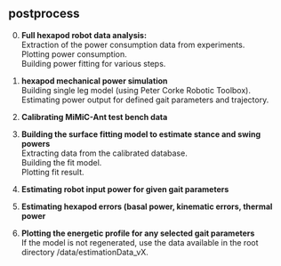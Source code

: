 ## postprocess

0. **Full hexapod robot data analysis:**  
Extraction of the power consumption data from experiments.  
Plotting power consumption.  
Building power fitting for various steps.  


1. **hexapod mechanical power simulation**  
Building single leg model (using Peter Corke Robotic Toolbox).
Estimating power output for defined gait parameters and trajectory.  

2. **Calibrating MiMiC-Ant test bench data**

3. **Building the surface fitting model to estimate stance and swing powers**  
Extracting data from the calibrated database.  
Building the fit model.  
Plotting fit result.  

4. **Estimating robot input power for given gait parameters**  

5. **Estimating hexapod errors (basal power, kinematic errors, thermal power**

6. **Plotting the energetic profile for any selected gait parameters**  
If the model is not regenerated, use the data available in the root directory /data/estimationData_vX.  

